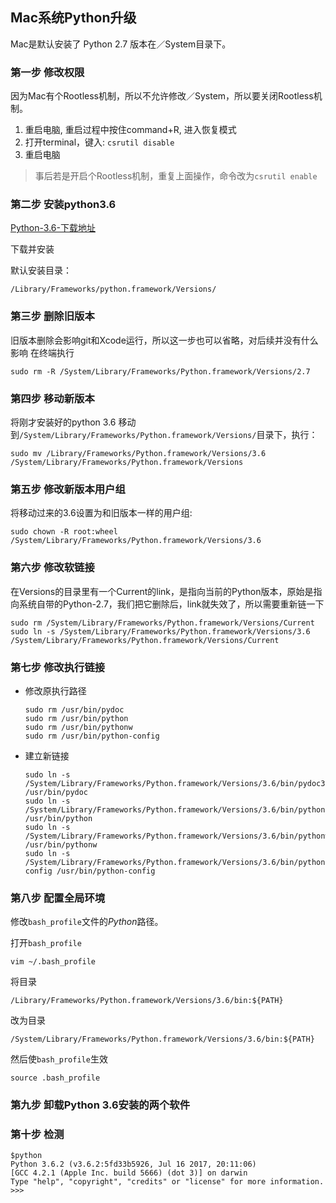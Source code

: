 ## Mac系统Python升级

Mac是默认安装了 Python 2.7 版本在／System目录下。


### 第一步 修改权限

因为Mac有个Rootless机制，所以不允许修改／System，所以要关闭Rootless机制。

1. 重启电脑, 重启过程中按住command+R, 进入恢复模式 
1. 打开terminal，键入: `csrutil disable` 
1. 重启电脑


>事后若是开启个Rootless机制，重复上面操作，命令改为`csrutil enable` 

### 第二步 安装python3.6

[Python-3.6-下载地址](https://www.python.org/downloads/)

下载并安装

默认安装目录：

    /Library/Frameworks/python.framework/Versions/
    

### 第三步 删除旧版本

旧版本删除会影响git和Xcode运行，所以这一步也可以省略，对后续并没有什么影响
在终端执行

    sudo rm -R /System/Library/Frameworks/Python.framework/Versions/2.7


### 第四步 移动新版本

将刚才安装好的python 3.6 移动到`/System/Library/Frameworks/Python.framework/Versions/`目录下，执行：

    sudo mv /Library/Frameworks/Python.framework/Versions/3.6 /System/Library/Frameworks/Python.framework/Versions

### 第五步 修改新版本用户组

将移动过来的3.6设置为和旧版本一样的用户组:

    sudo chown -R root:wheel /System/Library/Frameworks/Python.framework/Versions/3.6

### 第六步 修改软链接

在Versions的目录里有一个Current的link，是指向当前的Python版本，原始是指向系统自带的Python-2.7，我们把它删除后，link就失效了，所以需要重新链一下


    sudo rm /System/Library/Frameworks/Python.framework/Versions/Current  
    sudo ln -s /System/Library/Frameworks/Python.framework/Versions/3.6 /System/Library/Frameworks/Python.framework/Versions/Current


### 第七步 修改执行链接

- 修改原执行路径

    ```
    sudo rm /usr/bin/pydoc  
    sudo rm /usr/bin/python  
    sudo rm /usr/bin/pythonw  
    sudo rm /usr/bin/python-config  
    ```
    
    
- 建立新链接


    ```
    sudo ln -s /System/Library/Frameworks/Python.framework/Versions/3.6/bin/pydoc3.6 /usr/bin/pydoc  
    sudo ln -s /System/Library/Frameworks/Python.framework/Versions/3.6/bin/python3.6 /usr/bin/python  
    sudo ln -s /System/Library/Frameworks/Python.framework/Versions/3.6/bin/pythonw3.6 /usr/bin/pythonw  
    sudo ln -s /System/Library/Frameworks/Python.framework/Versions/3.6/bin/python3.6m-config /usr/bin/python-config  
    ```
    
    
### 第八步 配置全局环境

修改`bash_profile`文件的*Python*路径。

打开`bash_profile`

    vim ~/.bash_profile
将目录

    /Library/Frameworks/Python.framework/Versions/3.6/bin:${PATH}
    
改为目录

    /System/Library/Frameworks/Python.framework/Versions/3.6/bin:${PATH}
    
然后使`bash_profile`生效

    source .bash_profile
    
    
### 第九步 卸载Python 3.6安装的两个软件

### 第十步 检测

    $python
    Python 3.6.2 (v3.6.2:5fd33b5926, Jul 16 2017, 20:11:06)
    [GCC 4.2.1 (Apple Inc. build 5666) (dot 3)] on darwin
    Type "help", "copyright", "credits" or "license" for more information.
    >>>
